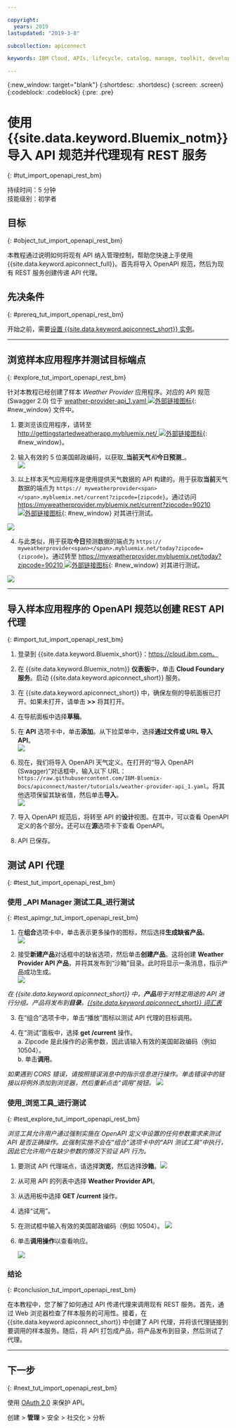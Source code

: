 ```yaml
---

copyright:
  years: 2019
lastupdated: "2019-3-8"

subcollection: apiconnect

keywords: IBM Cloud, APIs, lifecycle, catalog, manage, toolkit, develop, dev portal, tutorial

---
```


{:new_window: target="blank"}
{:shortdesc: .shortdesc}
{:screen: .screen}
{:codeblock: .codeblock}
{:pre: .pre}

# 使用 {{site.data.keyword.Bluemix_notm}} 导入 API 规范并代理现有 REST 服务
{: #tut_import_openapi_rest_bm}

持续时间：5 分钟  
技能级别：初学者  

## 目标
{: #object_tut_import_openapi_rest_bm}

本教程通过说明如何将现有 API 纳入管理控制，帮助您快速上手使用 {{site.data.keyword.apiconnect_full}}。首先将导入 OpenAPI 规范，然后为现有 REST 服务创建传递 API 代理。

## 先决条件
{: #prereq_tut_import_openapi_rest_bm}

开始之前，需要[设置 {{site.data.keyword.apiconnect_short}} 实例](/docs/services/apiconnect/tutorials?topic=apiconnect-tut_prereq_set_up_apic_instance)。

---


## 浏览样本应用程序并测试目标端点
{: #explore_tut_import_openapi_rest_bm}

针对本教程已经创建了样本 _Weather Provider_ 应用程序。对应的 API 规范 (Swagger 2.0) 位于 [weather-provider-api_1.yaml ![外部链接图标](../icons/launch-glyph.svg "外部链接图标")](https://raw.githubusercontent.com/IBM-Bluemix-Docs/apiconnect/master/tutorials/weather-provider-api_1.yaml){: #new_window} 文件中。

1. 要浏览该应用程序，请转至 [http://gettingstartedweatherapp.mybluemix.net/ ![外部链接图标](../icons/launch-glyph.svg "外部链接图标")](http://gettingstartedweatherapp.mybluemix.net/){: #new_window}。  
2. 输入有效的 5 位美国邮政编码，以获取_**当前天气**_和_**今日预测**_。  
![](images/explore-weatherapp-1.png)

3. 以上样本天气应用程序是使用提供天气数据的 API 构建的。用于获取**当前**天气数据的端点为 `https:// myweatherprovider<span></span>.mybluemix.net/current?zipcode={zipcode}`。通过访问 [https://myweatherprovider.mybluemix.net/current?zipcode=90210 ![外部链接图标](../icons/launch-glyph.svg "外部链接图标")](https://myweatherprovider.mybluemix.net/current?zipcode=90210){: #new_window} 对其进行测试。  

  ![](images/explore-weatherapp-2.png)

4. 与此类似，用于获取**今日**预测数据的端点为 `https:// myweatherprovider<span></span>.mybluemix.net/today?zipcode={zipcode}`。通过转至 [https://myweatherprovider.mybluemix.net/today?zipcode=90210 ![外部链接图标](../icons/launch-glyph.svg "外部链接图标")](https://myweatherprovider.mybluemix.net/today?zipcode=90210){: #new_window} 对其进行测试。  

  ![](images/explore-weatherapp-3.png)


---

## 导入样本应用程序的 OpenAPI 规范以创建 REST API 代理
{: #import_tut_import_openapi_rest_bm}

1. 登录到 {{site.data.keyword.Bluemix_short}}：https://cloud.ibm.com。
2. 在 {{site.data.keyword.Bluemix_notm}} **仪表板**中，单击 **Cloud Foundary 服务**。启动 {{site.data.keyword.apiconnect_short}} 服务。 
3. 在 {{site.data.keyword.apiconnect_short}} 中，确保左侧的导航面板已打开。如果未打开，请单击 **>>** 将其打开。  
4. 在导航面板中选择**草稿**。   
5. 在 **API** 选项卡中，单击**添加**。从下拉菜单中，选择**通过文件或 URL 导入 API**。  
     ![](images/import-1.png)

6. 现在，我们将导入 OpenAPI 天气定义。在打开的“导入 OpenAPI (Swagger)”对话框中，输入以下 URL：`https://raw.githubusercontent.com/IBM-Bluemix-Docs/apiconnect/master/tutorials/weather-provider-api_1.yaml`。将其他选项保留其缺省值，然后单击**导入**。  
    ![](images/import-2.png)  

7. 导入 OpenAPI 规范后，将转至 API 的**设计**视图。在其中，可以查看 OpenAPI 定义的各个部分。还可以在**源**选项卡下查看 OpenAPI。

8. API 已保存。 


## 测试 API 代理
{: #test_tut_import_openapi_rest_bm}

### 使用 _API Manager 测试工具_进行测试
{: #test_apimgr_tut_import_openapi_rest_bm}

1. 在**组合**选项卡中，单击表示更多操作的图标，然后选择**生成缺省产品**。  
  ![](images/generate-default-product-3.png)   

2. 接受**新建产品**对话框中的缺省选项，然后单击**创建产品**。这将创建 **Weather Provider API 产品**，并将其发布到“沙箱”目录。此时将显示一条消息，指示产品成功生成。  
  ![](images/generate-default-product-2.png)  


  _在 {{site.data.keyword.apiconnect_short}} 中，**产品**用于对特定用途的 API 进行分组。产品将发布到**目录**。[{{site.data.keyword.apiconnect_short}} 词汇表](../apic_glossary.html)_

3. 在“组合”选项卡中，单击“播放”图标以测试 API 代理的目标调用。

4. 在“测试”面板中，选择 **get /current** 操作。  
    a. Zipcode 是此操作的必需参数，因此请输入有效的美国邮政编码（例如 10504）。  
    b. 单击**调用**。  

_如果遇到 CORS 错误，请按照错误消息中的指示信息进行操作。单击错误中的链接以将例外添加到浏览器，然后重新点击“调用”按钮。_
    ![](images/test-invoke-all.png)


### 使用_浏览工具_进行测试
{: #test_explore_tut_import_openapi_rest_bm}

_浏览工具允许用户通过强制实施在 OpenAPI 定义中设置的任何参数需求来测试 API 是否正确操作。此强制实施不会在“组合”选项卡中的“API 测试工具”中执行，因此它允许用户在缺少参数的情况下验证 API 行为。_

1. 要测试 API 代理端点，请选择**浏览**，然后选择**沙箱**。![](images/test-explore-1.png)
2. 从可用 API 的列表中选择 **Weather Provider API**。
3. 从选用板中选择 **GET /current** 操作。
4. 选择“试用”。  
5. 在测试框中输入有效的美国邮政编码（例如 10504）。
  ![](images/test-explore-2.png)
6. 单击**调用操作**以查看响应。

    ![](images/test-explore-3h.png)


### 结论
{: #conclusion_tut_import_openapi_rest_bm}

在本教程中，您了解了如何通过 API 传递代理来调用现有 REST 服务。首先，通过 Web 浏览器检查了样本服务的可用性。接着，在 {{site.data.keyword.apiconnect_short}} 中创建了 API 代理，并将该代理链接到要调用的样本服务。随后，将 API 打包成产品，将产品发布到目录，然后测试了代理。

---

## 下一步
{: #next_tut_import_openapi_rest_bm}

使用 [OAuth 2.0](/docs/services/apiconnect/tutorials?topic=apiconnect-tut_secure_oauth_2) 来保护 API。

创建 > **管理** > 安全 > 社交化 > 分析


